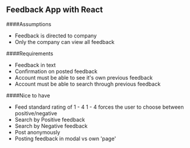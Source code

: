 ## Feedback App with React

####Assumptions
- Feedback is directed to company
- Only the company can view all feedback

####Requirements
- Feedback in text
- Confirmation on posted feedback
- Account must be able to see it's own previous feedback
- Account must be able to search through previous feedback

####Nice to have
- Feed standard rating of 1 - 4
	1 - 4 forces the user to choose between positive/negative
- Search by Positive feedback
- Search by Negative feedback
- Post anonymously
- Posting feedback in modal vs own 'page'
